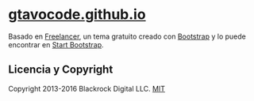 # [gtavocode.github.io](https://gtavocode.github.io/)

Basado en [Freelancer](http://startbootstrap.com/template-overviews/freelancer/), un tema gratuito creado con [Bootstrap](http://getbootstrap.com/) y lo puede encontrar en [Start Bootstrap](http://startbootstrap.com/).

## Licencia y Copyright 
Copyright 2013-2016 Blackrock Digital LLC. [MIT](https://github.com/BlackrockDigital/startbootstrap-freelancer/blob/gh-pages/LICENSE) 
